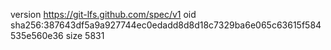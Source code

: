 version https://git-lfs.github.com/spec/v1
oid sha256:387643df5a9a927744ec0edadd8d8d18c7329ba6e065c63615f584535e560e36
size 5831
